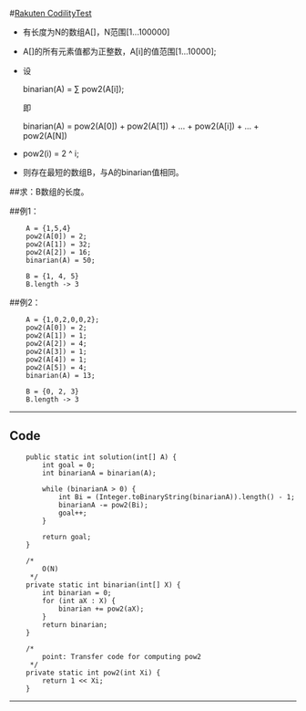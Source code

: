 #[Rakuten CodilityTest](https://app.codility.com/test/79NYB7-EZZ/)

* 有长度为N的数组A[]，N范围[1...100000]

* A[]的所有元素值都为正整数，A[i]的值范围[1...10000];

* 设

    binarian(A) = ∑ pow2(A[i]); 

    即

    binarian(A) = pow2(A[0]) + pow2(A[1]) + ... + pow2(A[i]) + ... + pow2(A[N])

* pow2(i) = 2 ^ i;

* 则存在最短的数组B，与A的binarian值相同。

##求：B数组的长度。

##例1：
```$xslt
    A = {1,5,4}
    pow2(A[0]) = 2;
    pow2(A[1]) = 32;
    pow2(A[2]) = 16;
    binarian(A) = 50;

    B = {1, 4, 5}
    B.length -> 3
```

##例2：
```$xslt
    A = {1,0,2,0,0,2};
    pow2(A[0]) = 2;
    pow2(A[1]) = 1;
    pow2(A[2]) = 4;
    pow2(A[3]) = 1;
    pow2(A[4]) = 1;
    pow2(A[5]) = 4;
    binarian(A) = 13;
    
    B = {0, 2, 3}
    B.length -> 3
```
***
## Code
```
    public static int solution(int[] A) {
        int goal = 0;
        int binarianA = binarian(A);

        while (binarianA > 0) {
            int Bi = (Integer.toBinaryString(binarianA)).length() - 1;
            binarianA -= pow2(Bi);
            goal++;
        }

        return goal;
    }
    
    /*
        O(N)
     */
    private static int binarian(int[] X) {
        int binarian = 0;
        for (int aX : X) {
            binarian += pow2(aX);
        }
        return binarian;
    }

    /*
        point: Transfer code for computing pow2
     */
    private static int pow2(int Xi) {
        return 1 << Xi;
    }
```
***
